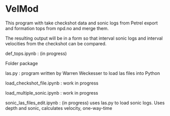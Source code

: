 # VelMod
This program with take checkshot data and sonic logs from Petrel export and formation tops from npd.no and merge them.

The resulting output will be in a form so that interval sonic logs and interval velocities from the checkshot can be compared.


def_tops.ipynb : (in progress)

Folder package

las.py : program written by Warren Weckesser to load las files into Python

load_checkshot_file.ipynb : work in progress

load_multiple_sonic.ipynb : work in progress

sonic_las_files_edit.ipynb : (in progress) uses las.py to load sonic logs.  Uses depth and sonic, calculates velocity, one-way-time
